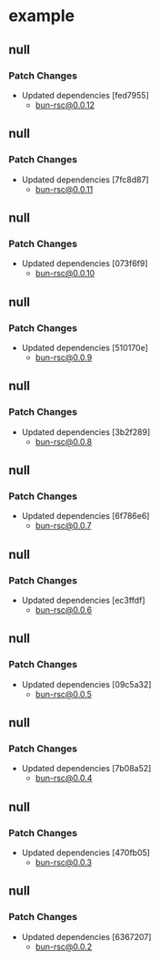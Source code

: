 # example

## null

### Patch Changes

- Updated dependencies [fed7955]
  - bun-rsc@0.0.12

## null

### Patch Changes

- Updated dependencies [7fc8d87]
  - bun-rsc@0.0.11

## null

### Patch Changes

- Updated dependencies [073f6f9]
  - bun-rsc@0.0.10

## null

### Patch Changes

- Updated dependencies [510170e]
  - bun-rsc@0.0.9

## null

### Patch Changes

- Updated dependencies [3b2f289]
  - bun-rsc@0.0.8

## null

### Patch Changes

- Updated dependencies [6f786e6]
  - bun-rsc@0.0.7

## null

### Patch Changes

- Updated dependencies [ec3ffdf]
  - bun-rsc@0.0.6

## null

### Patch Changes

- Updated dependencies [09c5a32]
  - bun-rsc@0.0.5

## null

### Patch Changes

- Updated dependencies [7b08a52]
  - bun-rsc@0.0.4

## null

### Patch Changes

- Updated dependencies [470fb05]
  - bun-rsc@0.0.3

## null

### Patch Changes

- Updated dependencies [6367207]
  - bun-rsc@0.0.2
